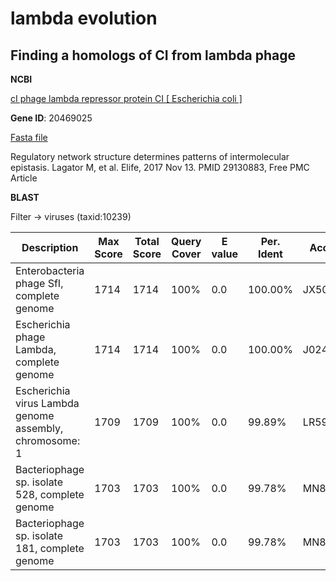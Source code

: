 # lambda evolution

## Finding a homologs of CI from lambda phage

**NCBI**

[cI phage lambda repressor protein CI [ Escherichia coli ]](https://www.ncbi.nlm.nih.gov/gene/20469025)

**Gene ID**: 20469025

[Fasta file](https://github.com/agreshno/lambda_evolution/blob/master/NC_025021.1%5B3381..4308%5D(-).fa)

Regulatory network structure determines patterns of intermolecular epistasis.
Lagator M, et al. Elife, 2017 Nov 13. PMID 29130883, Free PMC Article

**BLAST**

Filter -> viruses (taxid:10239)

Description | Max Score | Total Score | Query Cover | E value | Per. Ident | Accession
-|-|-|-|-|-|-
Enterobacteria phage SfI, complete genome	| 1714 | 1714	| 100%	| 0.0 |	100.00% |	JX509734.1
Escherichia phage Lambda, complete genome	| 1714 | 1714	| 100%	| 0.0	| 100.00%	| J02459.1
Escherichia virus Lambda genome assembly, chromosome: 1	| 1709	| 1709	| 100%	| 0.0	| 99.89%	| LR597639.1
Bacteriophage sp. isolate 528, complete genome	| 1703	| 1703	| 100%	| 0.0	| 99.78%	| MN855687.1
Bacteriophage sp. isolate 181, complete genome	| 1703	| 1703	| 100%	| 0.0	| 99.78%	| MN855678.1

